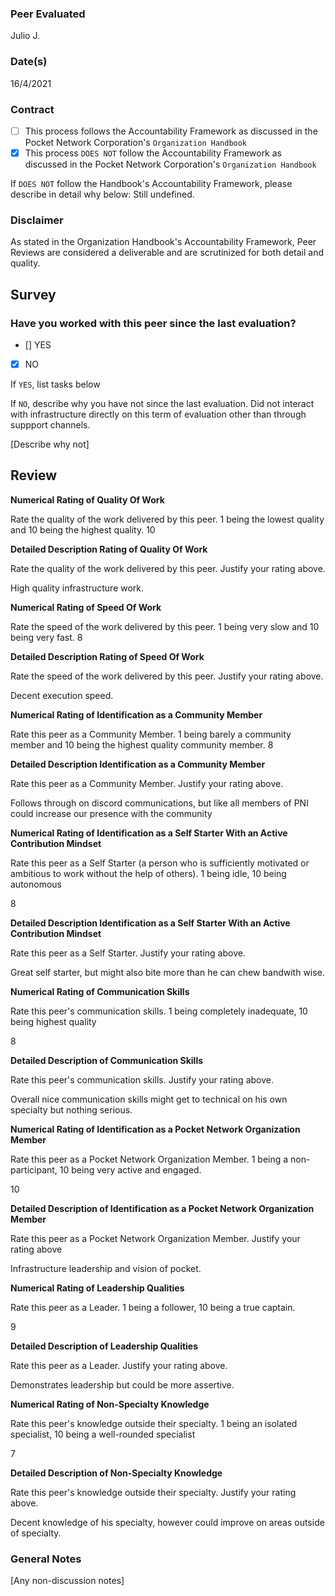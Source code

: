 ### Peer Evaluated
Julio J.
### Date(s)
16/4/2021
### Contract
- [ ] This process follows the Accountability Framework as discussed in the Pocket Network Corporation's `Organization Handbook`
- [x] This process `DOES NOT` follow the Accountability Framework as discussed in the Pocket Network Corporation's `Organization Handbook`

If `DOES NOT` follow the Handbook's Accountability Framework, please describe in detail why below:
Still undefined.

### Disclaimer
As stated in the Organization Handbook's Accountability Framework, Peer Reviews are considered a deliverable and are scrutinized for both detail and quality.
## Survey
### Have you worked with this peer since the last evaluation?
- [] YES
- [x] NO

If `YES`, list tasks below

If `NO`, describe why you have not since the last evaluation.
Did not interact with infrastructure directly on this term of evaluation other than through suppport channels.

[Describe why not]
## Review
**Numerical Rating of Quality Of Work** 

Rate the quality of the work delivered by this peer. 1 being the lowest quality and 10 being the highest quality.
10

**Detailed Description Rating of Quality Of Work** 

Rate the quality of the work delivered by this peer. Justify your rating above.

High quality infrastructure work.

**Numerical Rating of Speed Of Work** 

Rate the speed of the work delivered by this peer. 1 being very slow and 10 being very fast.
8

**Detailed Description Rating of Speed Of Work** 

Rate the speed of the work delivered by this peer. Justify your rating above.

Decent execution speed.

**Numerical Rating of Identification as a Community Member** 

Rate this peer as a Community Member. 1 being barely a community member and 10 being the highest quality community member.
8

**Detailed Description Identification as a Community Member** 

Rate this peer as a Community Member. Justify your rating above.

Follows through on discord communications, but like all members of PNI could increase our presence with the community

**Numerical Rating of Identification as a Self Starter With an Active Contribution Mindset** 

Rate this peer as a Self Starter (a person who is sufficiently motivated or ambitious to work without the help of others).
1 being idle, 10 being autonomous

8

**Detailed Description Identification as a Self Starter With an Active Contribution Mindset** 

Rate this peer as a Self Starter. Justify your rating above.

Great self starter, but might also bite more than he can chew bandwith wise.

**Numerical Rating of Communication Skills** 

Rate this peer's communication skills. 1 being completely inadequate, 10 being highest quality

8

**Detailed Description of Communication Skills** 

Rate this peer's communication skills. Justify your rating above.

Overall nice communication skills might get to technical on his own specialty but nothing serious.

**Numerical Rating of Identification as a Pocket Network Organization Member** 

Rate this peer as a Pocket Network Organization Member. 1 being a non-participant, 10 being very active and engaged.

10

**Detailed Description of Identification as a Pocket Network Organization Member** 

Rate this peer as a Pocket Network Organization Member. Justify your rating above

Infrastructure leadership and vision of pocket.

**Numerical Rating of Leadership Qualities** 

Rate this peer as a Leader. 1 being a follower, 10 being a true captain.

9

**Detailed Description of Leadership Qualities** 

Rate this peer as a Leader. Justify your rating above.

Demonstrates leadership but could be more assertive.

**Numerical Rating of Non-Specialty Knowledge** 

Rate this peer's knowledge outside their specialty. 1 being an isolated specialist, 10 being a well-rounded specialist

7

**Detailed Description of Non-Specialty Knowledge** 

Rate this peer's knowledge outside their specialty. Justify your rating above.

Decent knowledge of his specialty, however could improve on areas outside of specialty.

### General Notes
[Any non-discussion notes]